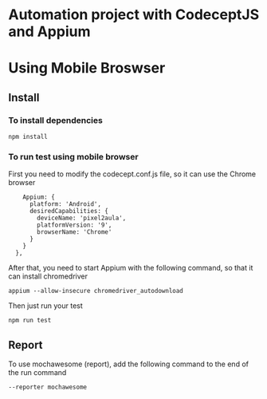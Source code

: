 # Automation project with CodeceptJS and Appium
# Using Mobile Broswser

## Install

### To install dependencies

```
npm install
```

### To run test using mobile browser

First you need to modify the codecept.conf.js file, so it can use the Chrome browser

```
    Appium: {
      platform: 'Android',
      desiredCapabilities: {
        deviceName: 'pixel2aula',
        platformVersion: '9',
        browserName: 'Chrome'
      }
    }
  },
```
After that, you need to start Appium with the following command, so that it can install chromedriver

```
appium --allow-insecure chromedriver_autodownload
```

Then just run your test


```
npm run test
```
## Report
To use mochawesome (report), add the following command to the end of the run command
```
--reporter mochawesome
```
